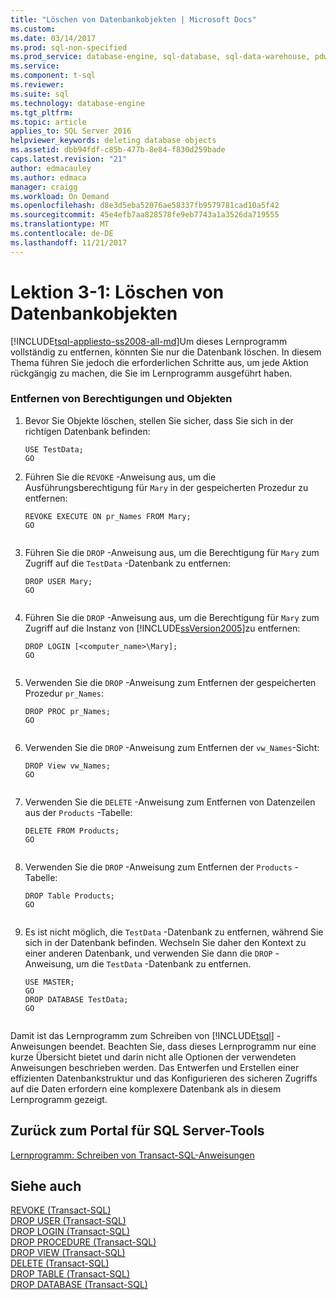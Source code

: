 ```yaml
---
title: "Löschen von Datenbankobjekten | Microsoft Docs"
ms.custom: 
ms.date: 03/14/2017
ms.prod: sql-non-specified
ms.prod_service: database-engine, sql-database, sql-data-warehouse, pdw
ms.service: 
ms.component: t-sql
ms.reviewer: 
ms.suite: sql
ms.technology: database-engine
ms.tgt_pltfrm: 
ms.topic: article
applies_to: SQL Server 2016
helpviewer_keywords: deleting database objects
ms.assetid: dbb94fdf-c85b-477b-8e84-f830d259bade
caps.latest.revision: "21"
author: edmacauley
ms.author: edmaca
manager: craigg
ms.workload: On Demand
ms.openlocfilehash: d8e3d5eba52076ae58337fb9579781cad10a5f42
ms.sourcegitcommit: 45e4efb7aa828578fe9eb7743a1a3526da719555
ms.translationtype: MT
ms.contentlocale: de-DE
ms.lasthandoff: 11/21/2017
---
```

# <a name="lesson-3-1---deleting-database-objects"></a>Lektion 3-1: Löschen von Datenbankobjekten
[!INCLUDE[tsql-appliesto-ss2008-all-md](../includes/tsql-appliesto-ss2008-all-md.md)]Um dieses Lernprogramm vollständig zu entfernen, könnten Sie nur die Datenbank löschen. In diesem Thema führen Sie jedoch die erforderlichen Schritte aus, um jede Aktion rückgängig zu machen, die Sie im Lernprogramm ausgeführt haben.  
  
### <a name="removing-permissions-and-objects"></a>Entfernen von Berechtigungen und Objekten  
  
1.  Bevor Sie Objekte löschen, stellen Sie sicher, dass Sie sich in der richtigen Datenbank befinden:  
  
    ```  
    USE TestData;  
    GO  
    ```  
  
2.  Führen Sie die `REVOKE` -Anweisung aus, um die Ausführungsberechtigung für `Mary` in der gespeicherten Prozedur zu entfernen:  
  
    ```  
    REVOKE EXECUTE ON pr_Names FROM Mary;  
    GO  
  
    ```  
  
3.  Führen Sie die `DROP` -Anweisung aus, um die Berechtigung für `Mary` zum Zugriff auf die `TestData` -Datenbank zu entfernen:  
  
    ```  
    DROP USER Mary;  
    GO  
  
    ```  
  
4.  Führen Sie die `DROP` -Anweisung aus, um die Berechtigung für `Mary` zum Zugriff auf die Instanz von [!INCLUDE[ssVersion2005](../includes/ssversion2005-md.md)]zu entfernen:  
  
    ```  
    DROP LOGIN [<computer_name>\Mary];  
    GO  
  
    ```  
  
5.  Verwenden Sie die `DROP` -Anweisung zum Entfernen der gespeicherten Prozedur `pr_Names`:  
  
    ```  
    DROP PROC pr_Names;  
    GO  
  
    ```  
  
6.  Verwenden Sie die `DROP` -Anweisung zum Entfernen der `vw_Names`-Sicht:  
  
    ```  
    DROP View vw_Names;  
    GO  
  
    ```  
  
7.  Verwenden Sie die `DELETE` -Anweisung zum Entfernen von Datenzeilen aus der `Products` -Tabelle:  
  
    ```  
    DELETE FROM Products;  
    GO  
  
    ```  
  
8.  Verwenden Sie die `DROP` -Anweisung zum Entfernen der `Products` -Tabelle:  
  
    ```  
    DROP Table Products;  
    GO  
  
    ```  
  
9. Es ist nicht möglich, die `TestData` -Datenbank zu entfernen, während Sie sich in der Datenbank befinden. Wechseln Sie daher den Kontext zu einer anderen Datenbank, und verwenden Sie dann die `DROP` -Anweisung, um die `TestData` -Datenbank zu entfernen.  
  
    ```  
    USE MASTER;  
    GO  
    DROP DATABASE TestData;  
    GO  
  
    ```  
  
Damit ist das Lernprogramm zum Schreiben von [!INCLUDE[tsql](../includes/tsql-md.md)] -Anweisungen beendet. Beachten Sie, dass dieses Lernprogramm nur eine kurze Übersicht bietet und darin nicht alle Optionen der verwendeten Anweisungen beschrieben werden. Das Entwerfen und Erstellen einer effizienten Datenbankstruktur und das Konfigurieren des sicheren Zugriffs auf die Daten erfordern eine komplexere Datenbank als in diesem Lernprogramm gezeigt.  
  
## <a name="return-to-sql-server-tools-portal"></a>Zurück zum Portal für SQL Server-Tools  
[Lernprogramm: Schreiben von Transact-SQL-Anweisungen](../t-sql/tutorial-writing-transact-sql-statements.md)  
  
## <a name="see-also"></a>Siehe auch  
[REVOKE &#40;Transact-SQL&#41;](../t-sql/statements/revoke-transact-sql.md)  
[DROP USER &#40;Transact-SQL&#41;](../t-sql/statements/drop-user-transact-sql.md)  
[DROP LOGIN &#40;Transact-SQL&#41;](../t-sql/statements/drop-login-transact-sql.md)  
[DROP PROCEDURE &#40;Transact-SQL&#41;](../t-sql/statements/drop-procedure-transact-sql.md)  
[DROP VIEW &#40;Transact-SQL&#41;](../t-sql/statements/drop-view-transact-sql.md)  
[DELETE &#40;Transact-SQL&#41;](../t-sql/statements/delete-transact-sql.md)  
[DROP TABLE &#40;Transact-SQL&#41;](../t-sql/statements/drop-table-transact-sql.md)  
[DROP DATABASE &#40;Transact-SQL&#41;](../t-sql/statements/drop-database-transact-sql.md)  
  
  
  
